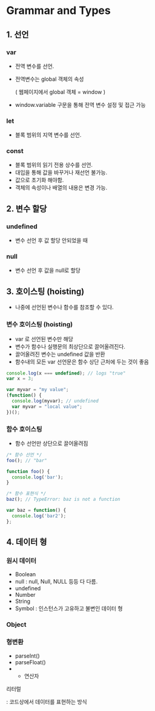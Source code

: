 # Grammar and Types
## 1. 선언

### var

- 전역 변수를 선언.
- 전역변수는 global 객체의 속성

    ( 웹페이지에서 global 객체 = window )

- window.variable 구문을 통해 전역 변수 설정 및 접근 가능

### let

- 블록 범위의 지역 변수를 선언.

### const

- 블록 범위의 읽기 전용 상수를 선언.
- 대입을 통해 값을 바꾸거나 재선언 불가능.
- 값으로 초기화 해야함.
- 객체의 속성이나 배열의 내용은 변경 가능.

## 2. 변수 할당

### undefined

- 변수 선언 후 값 할당 안되었을 때

### null

- 변수 선언 후 값을 null로 할당

## 3. 호이스팅 (hoisting)

- 나중에 선언된 변수나 함수를 참조할 수 있다.

### 변수 호이스팅 (hoisting)

- var 로 선언된 변수만 해당
- 변수가 함수나 실행문의 최상단으로 끌어올려진다.
- 끌어올려진 변수는 undefined 값을 반환
- 함수내의 모든 var 선언문은 함수 상단 근처에 두는 것이 좋음

```jsx
console.log(x === undefined); // logs "true"
var x = 3;

var myvar = "my value";
(function() {
  console.log(myvar); // undefined
  var myvar = "local value";
})();
```

### 함수 호이스팅

- 함수 선언만 상단으로 끌어올려짐

```jsx
/* 함수 선언 */
foo(); // "bar"

function foo() {
  console.log('bar');
}

/* 함수 표현식 */
baz(); // TypeError: baz is not a function

var baz = function() {
  console.log('bar2');
};
```

## 4. 데이터 형

### 원시 데이터

- Boolean
- null : null, Null, NULL 등등 다 다름.
- undefined
- Number
- String
- Symbol : 인스턴스가 고유하고 불변인 데이터 형

### Object

### 형변환

- parseInt()
- parseFloat()
- + 연산자

리터럴

: 코드상에서 데이터를 표현하는 방식